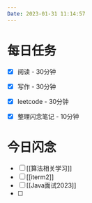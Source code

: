 ```yaml
---
Date: 2023-01-31 11:14:57
---
```


# 每日任务
- [x] 阅读 - 30分钟
- [x] 写作 - 30分钟
- [x] leetcode - 30分钟
- [x] 整理闪念笔记 - 10分钟


# 今日闪念
- [ ] [[算法相关学习]]
- [ ] [[iterm2]]
- [ ] [[Java面试2023]]
- [ ] 




